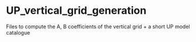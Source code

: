 # UP_vertical_grid_generation
Files to compute the A, B coefficients of the vertical grid + a short UP model catalogue
